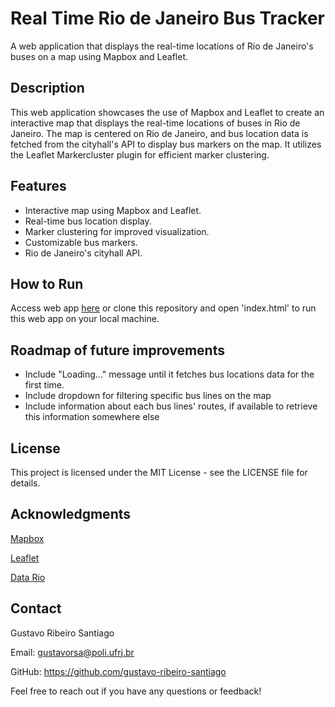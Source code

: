 # Real Time Rio de Janeiro Bus Tracker

A web application that displays the real-time locations of Rio de Janeiro's buses on a map using Mapbox and Leaflet.

## Description

This web application showcases the use of Mapbox and Leaflet to create an interactive map that displays the real-time locations of buses in Rio de Janeiro. The map is centered on Rio de Janeiro, and bus location data is fetched from the cityhall's API to display bus markers on the map. It utilizes the Leaflet Markercluster plugin for efficient marker clustering.

## Features

- Interactive map using Mapbox and Leaflet.
- Real-time bus location display.
- Marker clustering for improved visualization.
- Customizable bus markers.
- Rio de Janeiro's cityhall API.

## How to Run

Access web app [here](gustavo-ribeiro-santiago.github.io/real-time-bus-tracker-rj) or clone this repository and open 'index.html' to run this web app on your local machine.

## Roadmap of future improvements

- Include "Loading..." message until it fetches bus locations data for the first time.
- Include dropdown for filtering specific bus lines on the map
- Include information about each bus lines' routes, if available to retrieve this information somewhere else

## License

This project is licensed under the MIT License - see the LICENSE file for details.

## Acknowledgments

[Mapbox](https://www.mapbox.com/)

[Leaflet](https://leafletjs.com/)

[Data Rio](https://www.data.rio/)

## Contact
Gustavo Ribeiro Santiago

Email: gustavorsa@poli.ufrj.br

GitHub: https://github.com/gustavo-ribeiro-santiago

Feel free to reach out if you have any questions or feedback!
